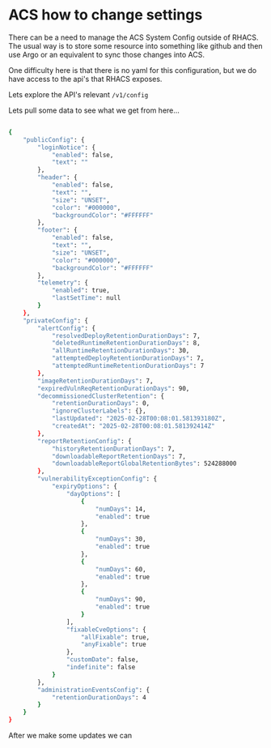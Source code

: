 # ACS how to change settings

There can be a need to manage the ACS System Config outside of RHACS.  The usual way is to store some resource into something like github and then use Argo or an equivalent to sync those changes into ACS.

One difficulty here is that there is no yaml for this configuration, but we do have access to the api's that RHACS exposes.

Lets explore the API's relevant `/v1/config`

Lets pull some data to see what we get from here...

```bash


```

```bash
{
    "publicConfig": {
        "loginNotice": {
            "enabled": false,
            "text": ""
        },
        "header": {
            "enabled": false,
            "text": "",
            "size": "UNSET",
            "color": "#000000",
            "backgroundColor": "#FFFFFF"
        },
        "footer": {
            "enabled": false,
            "text": "",
            "size": "UNSET",
            "color": "#000000",
            "backgroundColor": "#FFFFFF"
        },
        "telemetry": {
            "enabled": true,
            "lastSetTime": null
        }
    },
    "privateConfig": {
        "alertConfig": {
            "resolvedDeployRetentionDurationDays": 7,
            "deletedRuntimeRetentionDurationDays": 8,
            "allRuntimeRetentionDurationDays": 30,
            "attemptedDeployRetentionDurationDays": 7,
            "attemptedRuntimeRetentionDurationDays": 7
        },
        "imageRetentionDurationDays": 7,
        "expiredVulnReqRetentionDurationDays": 90,
        "decommissionedClusterRetention": {
            "retentionDurationDays": 0,
            "ignoreClusterLabels": {},
            "lastUpdated": "2025-02-28T00:08:01.581393180Z",
            "createdAt": "2025-02-28T00:08:01.581392414Z"
        },
        "reportRetentionConfig": {
            "historyRetentionDurationDays": 7,
            "downloadableReportRetentionDays": 7,
            "downloadableReportGlobalRetentionBytes": 524288000
        },
        "vulnerabilityExceptionConfig": {
            "expiryOptions": {
                "dayOptions": [
                    {
                        "numDays": 14,
                        "enabled": true
                    },
                    {
                        "numDays": 30,
                        "enabled": true
                    },
                    {
                        "numDays": 60,
                        "enabled": true
                    },
                    {
                        "numDays": 90,
                        "enabled": true
                    }
                ],
                "fixableCveOptions": {
                    "allFixable": true,
                    "anyFixable": true
                },
                "customDate": false,
                "indefinite": false
            }
        },
        "administrationEventsConfig": {
            "retentionDurationDays": 4
        }
    }
}
```


After we make some updates we can 